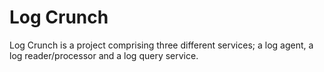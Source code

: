 # Log Crunch

Log Crunch is a project comprising three different services; a log agent, a log reader/processor and a log query service. 